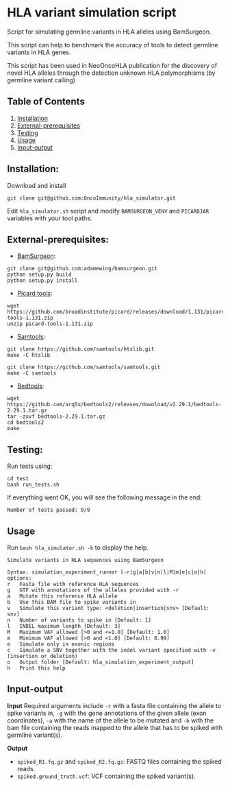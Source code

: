 
HLA variant simulation script
=====

Script for simulating germline variants in HLA alleles using BamSurgeon.

This script can help to benchmark the accuracy of tools to detect germline variants in HLA genes.

This script has been used in NeoOncoHLA publication for the discovery of novel HLA alleles through the detection unknown HLA polymorphisms (by germline variant calling)

## Table of Contents
1. [Installation](#Installation)
2. [External-prerequisites](#External-prerequisites)
3. [Testing](#Testing)
4. [Usage](#Usage)
5. [Input-output](#Input-output)


## Installation:
Download and install

```
git clone git@github.com:OncoImmunity/hla_simulator.git
```
Edit `hla_simulator.sh` script and modify `BAMSURGEON_VENV` and `PICARDJAR` variables with your tool paths.

## External-prerequisites:
- [BamSurgeon](https://www.nature.com/articles/nmeth.3407):
```
git clone git@github.com:adamewing/bamsurgeon.git
python setup.py build
python setup.py install
```

- [Picard tools](https://github.com/broadinstitute/picard/):
```
wget https://github.com/broadinstitute/picard/releases/download/1.131/picard-tools-1.131.zip
unzip picard-tools-1.131.zip
```

- [Samtools](https://github.com/samtools/samtools):
```
git clone https://github.com/samtools/htslib.git
make -C htslib

git clone https://github.com/samtools/samtools.git
make -C samtools
```

- [Bedtools](https://github.com/arq5x/bedtools2/):
```
wget https://github.com/arq5x/bedtools2/releases/download/v2.29.1/bedtools-2.29.1.tar.gz
tar -zxvf bedtools-2.29.1.tar.gz
cd bedtools2
make
```

## Testing:
Run tests using:
```
cd test
bash run_tests.sh
```

If everything went OK, you will see the following message in the end:
```
Number of tests passed: 9/9
```

## Usage
Run `bash hla_simulator.sh -h` to display the help.
```
Simulate variants in HLA sequences using BamSurgeon

Syntax: simulation_experiment_runner [-r|g|a|b|v|n|l|M|m|e|c|o|h]
options:
r   Fasta file with reference HLA sequences
g   GTF with annotations of the alleles provided with -r
a   Mutate this reference HLA allele
b   Use this BAM file to spike variants in
v   Simulate this variant type: <deletion|insertion|snv> [Default: snv]
n   Number of variants to spike in [Default: 1]
l   INDEL maximum length [Default: 3]
M   Maximum VAF allowed [>0 and <=1.0] [Default: 1.0]
m   Minimum VAF allowed [>0 and <1.0] [Default: 0.99]
e   Simulate only in exonic regions
c   Simulate a SNV together with the indel variant specified with -v (insertion or deletion)
o   Output folder [Default: hla_simulation_experiment_output]
h   Print this help
```

## Input-output

**Input**
Required arguments include `-r` with a fasta file containing the allele to spike variants in, `-g` with the gene annotations of the given allele (exon coordinates), `-a` with the name of the allele to be mutated and `-b` with the bam file containing the reads mapped to the allele that has to be spiked with germline variant(s).

**Output**
 
- `spiked_R1.fq.gz` and `spiked_R2.fq.gz`: FASTQ files containing the spiked reads.
- `spiked.ground_truth.vcf`: VCF containing the spiked variant(s).
